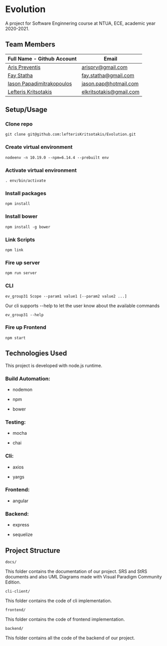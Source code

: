 # Evolution

A project for Software Enginnering course at NTUA, ECE, academic year 2020-2021.

## Team Members

| Full Name - Github Account                                     | Email                   |
|----------------------------------------------------------------|-------------------------|
| [Aris Preventis](https://github.com/arispr)                    | arisprv@gmail.com       |
| [Fay Statha](https://github.com/FayStatha)                     | fay.statha@gmail.com    |
| [Iason Papadimitrakopoulos](https://github.com/IasonasPap)     | jason.pap@hotmail.com   |
| [Lefteris Kritsotakis](https://github.com/lefterisKritsotakis) | elkritsotakis@gmail.com |


## Setup/Usage

### Clone repo

```git clone git@github.com:lefterisKritsotakis/Evolution.git```

### Create virtual environment

```nodeenv -n 10.19.0 --npm=6.14.4 --prebuilt env```

### Activate virtual environment

```. env/bin/activate```

### Install packages

```npm install```

### Install bower

```npm install -g bower```

### Link Scripts

```npm link```

### Fire up server

```npm run server```

### CLI

```ev_group31 Scope --param1 value1 [--param2 value2 ...]```

Our cli supports --help to let the user know about the available commands

```ev_group31 --help```

### Fire up Frontend

```npm start```

## Technologies Used

This project is developed with node.js runtime.

### Build Automation:

- nodemon

- npm

- bower

### Testing:

- mocha

- chai

### Cli:

- axios

- yargs

### Frontend:

- angular

### Backend:

- express

- sequelize


## Project Structure

```docs/```

This folder contains the documentation of our project. SRS and StRS documents and also UML Diagrams made with Visual Paradigm Community Edition.

```cli-client/```

This folder contains the code of cli implementation.

```frontend/```

This folder contains the code of frontend implementation.

```backend/```

This folder contains all the code of the backend of our project.
